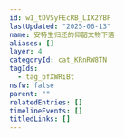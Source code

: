 ```yaml
---
id: w1_tDVSyFEcRB_LIX2YBF
lastUpdated: "2025-06-13"
name: 安特生归还的仰韶文物下落
aliases: []
layer: 4
categoryId: cat_KRnRW8TN
tagIds:
  - tag_bfXWRiBt
nsfw: false
parent: ""
relatedEntries: []
timelineEvents: []
titledLinks: []
---
```


